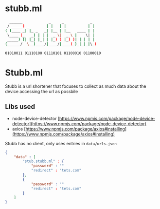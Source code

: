 # stubb.ml

```sh
  ______            _     _            _  
 / _____) _        | |   | |          | | 
( (____ _| |_ _   _| |__ | |__   ____ | | 
 \____ (_   _) | | |  _ \|  _ \ |    \| | 
 _____) )| |_| |_| | |_) ) |_) )| | | | | 
(______/  \__)____/|____/|____(_)_|_|_|\_)
                                                                 
01010011 01110100 01110101 01100010 01100010 
```

# Stubb.ml

Stubb is a url shortener that focuses to collect as much data about the device accessing the url as possbile

## Libs used

- node-device-detector [https://www.npmjs.com/package/node-device-detector](https://www.npmjs.com/package/node-device-detector)
- axios [https://www.npmjs.com/package/axios#installing](https://www.npmjs.com/package/axios#installing)


Stubb has no client, only uses entries in `data/urls.json`

```json
{
    "data" : [
        "stub.stubb.ml" : {
            "password" : ""
            "redirect" : "tets.com"
        },
        {
            "password" : ""
            "redirect" : "tets.com"
        }
    ]
}
```

